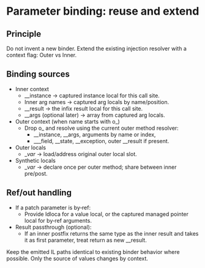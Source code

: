 # Parameter binding: reuse and extend

## Principle
Do not invent a new binder. Extend the existing injection resolver with a context flag: Outer vs Inner.

## Binding sources
- Inner context
  - __instance → captured instance local for this call site.
  - Inner arg names → captured arg locals by name/position.
  - __result → the infix result local for this call site.
  - __args (optional later) → array from captured arg locals.
- Outer context (when name starts with o_)
  - Drop o_ and resolve using the current outer method resolver:
    - __instance, __args, arguments by name or index,
    - ___field, __state, __exception, outer __result if present.
- Outer locals
  - __var_<index> → load/address original outer local slot.
- Synthetic locals
  - __var_<name> → declare once per outer method; share between inner pre/post.

## Ref/out handling
- If a patch parameter is by‑ref:
  - Provide ldloca for a value local, or the captured managed pointer local for by‑ref arguments.
- Result passthrough (optional):
  - If an inner postfix returns the same type as the inner result and takes it as first parameter, treat return as new __result.

Keep the emitted IL paths identical to existing binder behavior where possible. Only the source of values changes by context.
